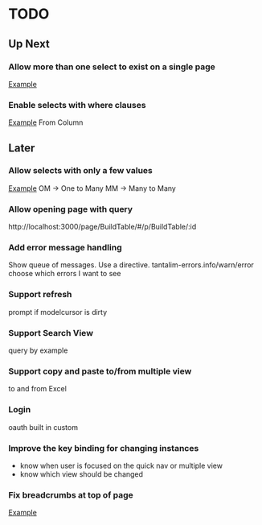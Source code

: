 # TODO

## Up Next

### Allow more than one select to exist on a single page
[Example](http://localhost:3000/page/BuildTable/#/p/TableJoins)

### Enable selects with where clauses
[Example](http://localhost:3000/page/BuildTable/#/p/TableJoins)
From Column

## Later

### Allow selects with only a few values
[Example](http://localhost:3000/page/BuildTable/#/p/TableJoins)
OM -> One to Many
MM -> Many to Many

### Allow opening page with query
http://localhost:3000/page/BuildTable/#/p/BuildTable/:id

### Add error message handling
Show queue of messages. Use a directive.
tantalim-errors.info/warn/error
choose which errors I want to see

### Support refresh
prompt if modelcursor is dirty

### Support Search View
query by example

### Support copy and paste to/from multiple view
to and from Excel

### Login
oauth
built in
custom

### Improve the key binding for changing instances
* know when user is focused on the quick nav or multiple view
* know which view should be changed

### Fix breadcrumbs at top of page
[Example](http://localhost:3000/page/BuildTable/#/p/TableIndexes)
